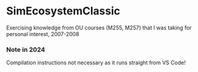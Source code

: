 # SimEcosystemClassic
Exercising knowledge from OU courses (M255, M257) that I was taking for personal interest, 2007-2008

### Note in 2024

Compilation instructions not necessary as it runs straight from VS Code!